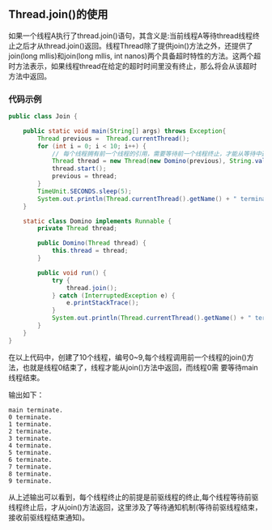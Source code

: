 ## Thread.join()的使用

如果一个线程A执行了thread.join()语句，其含义是:当前线程A等待thread线程终止之后才从thread.join()返回。线程Thread除了提供join()方法之外，还提供了join(long mllis)和join(long mllis, int nanos)两个具备超时特性的方法。这两个超时方法表示，如果线程thread在给定的超时时间里没有终止，那么将会从该超时方法中返回。

### 代码示例

```java
public class Join {

    public static void main(String[] args) throws Exception{
        Thread previous =  Thread.currentThread();
        for (int i = 0; i < 10; i++) {
            // 每个线程拥有前一个线程的引用，需要等待前一个线程终止，才能从等待中返回￼ 
            Thread thread = new Thread(new Domino(previous), String.valueOf(i));
            thread.start();
            previous = thread;
        }
        TimeUnit.SECONDS.sleep(5);
        System.out.println(Thread.currentThread().getName() + " terminate. ");
    }

    static class Domino implements Runnable {
        private Thread thread;

        public Domino(Thread thread) {
            this.thread = thread;
        }

        public void run() {
            try {
                thread.join();
            } catch (InterruptedException e) {
                e.printStackTrace();
            }
            System.out.println(Thread.currentThread().getName() + " terminate.");
        }
    }
}
```

在以上代码中，创建了10个线程，编号0~9,每个线程调用前一个线程的join()方法，也就是线程0结束了，线程才能从join()方法中返回，而线程0需 要等待main线程结束。

输出如下：

```
main terminate.
0 terminate. 
1 terminate.
2 terminate. 
3 terminate. 
4 terminate. 
5 terminate. 
6 terminate. 
7 terminate. 
8 terminate. 
9 terminate.
```


从上述输出可以看到，每个线程终止的前提是前驱线程的终止,每个线程等待前驱线程终止后，才从join()方法返回，这里涉及了等待通知机制(等待前驱线程结束，接收前驱线程结束通知)。